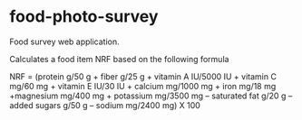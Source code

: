 food-photo-survey
=================

Food survey web application.

Calculates a food item NRF based on the following formula

NRF = (protein g/50 g + fiber g/25 g + vitamin A IU/5000 IU + vitamin C mg/60 mg + vitamin E IU/30 IU + calcium mg/1000 mg + iron mg/18 mg +magnesium mg/400 mg + potassium mg/3500 mg – saturated fat g/20 g – added sugars g/50 g – sodium mg/2400 mg) X 100
